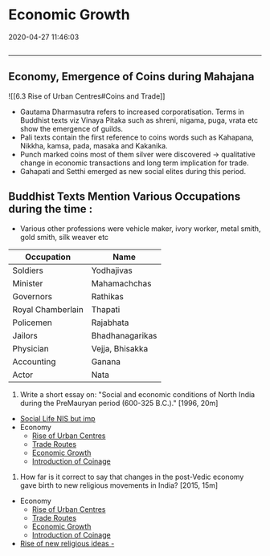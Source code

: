 # Economic Growth

2020-04-27 11:46:03
```toc
```
---

## Economy, Emergence of Coins during Mahajana

![[6.3 Rise of Urban Centres#Coins and Trade]]

- Gautama Dharmasutra refers to increased corporatisation. Terms in Buddhist texts viz Vinaya Pitaka such as shreni, nigama, puga, vrata etc show the emergence of guilds.
- Pali texts contain the first reference to coins words such as Kahapana, Nikkha, kamsa, pada, masaka and Kakanika.
- Punch marked coins most of them silver were discovered → qualitative change in economic transactions and long term implication for trade.
 - Gahapati and Setthi emerged as new social elites during this period.

## Buddhist Texts Mention Various Occupations during the time :

- Various other professions were vehicle maker, ivory worker, metal smith, gold smith, silk weaver etc

| **Occupation**    | **Name**        |
| ----------------- | --------------- |
| Soldiers          | Yodhajivas      |
| Minister          | Mahamachchas    |
| Governors         | Rathikas        |
| Royal Chamberlain | Thapati         |
| Policemen         | Rajabhata       |
| Jailors           | Bhadhanagarikas |
| Physician         | Vejja, Bhisakka |
| Accounting        | Ganana          |
| Actor             | Nata            |


1. Write a short essay on: "Social and economic conditions of North India during the PreMauryan period (600-325 B.C.)." [1996, 20m]
- [Social Life NIS but imp](onenote:[[Social]]%20Life%20NIS%20but%20imp&section-id={27B0F6C8-0CAF-4E34-BF56-5CB9AD14C82B}&page-id={469CE4DF-0D0C-43A3-97A2-659131339BDD}&end&base-path=https://d.docs.live.net/bbc8be5bd337910c/Documents/History%20Optional/Ancient%20History/Part%20I/Mahajanapadas.one)
- Economy
    - [Rise of Urban Centres](onenote:[[Rise]]%20of%20Urban%20Centres&section-id={27B0F6C8-0CAF-4E34-BF56-5CB9AD14C82B}&page-id={BA53C740-1AF9-42B9-8EF6-CDCDE4D59AE3}&end&base-path=https://d.docs.live.net/bbc8be5bd337910c/Documents/History%20Optional/Ancient%20History/Part%20I/Mahajanapadas.one)
    - [Trade Routes](onenote:[[Trade]]%20Routes&section-id={27B0F6C8-0CAF-4E34-BF56-5CB9AD14C82B}&page-id={DEDCEF7F-6B63-40C7-8C2D-18C77ACD4703}&end&base-path=https://d.docs.live.net/bbc8be5bd337910c/Documents/History%20Optional/Ancient%20History/Part%20I/Mahajanapadas.one)
    - [Economic Growth](onenote:[[Economic]]%20Growth&section-id={27B0F6C8-0CAF-4E34-BF56-5CB9AD14C82B}&page-id={C4E712A1-3406-4A7A-8965-9B4D97FB9107}&end&base-path=https://d.docs.live.net/bbc8be5bd337910c/Documents/History%20Optional/Ancient%20History/Part%20I/Mahajanapadas.one)
    - [Introduction of Coinage](onenote:[[Introduction]]%20of%20Coinage&section-id={27B0F6C8-0CAF-4E34-BF56-5CB9AD14C82B}&page-id={6B80A7A7-5918-4213-BA33-4F0118229F5A}&end&base-path=https://d.docs.live.net/bbc8be5bd337910c/Documents/History%20Optional/Ancient%20History/Part%20I/Mahajanapadas.one)

1. How far is it correct to say that changes in the post-Vedic economy gave birth to new religious movements in India? [2015, 15m]
- Economy
    - [Rise of Urban Centres](onenote:[[Rise]]%20of%20Urban%20Centres&section-id={27B0F6C8-0CAF-4E34-BF56-5CB9AD14C82B}&page-id={BA53C740-1AF9-42B9-8EF6-CDCDE4D59AE3}&end&base-path=https://d.docs.live.net/bbc8be5bd337910c/Documents/History%20Optional/Ancient%20History/Part%20I/Mahajanapadas.one)
    - [Trade Routes](onenote:[[Trade]]%20Routes&section-id={27B0F6C8-0CAF-4E34-BF56-5CB9AD14C82B}&page-id={DEDCEF7F-6B63-40C7-8C2D-18C77ACD4703}&end&base-path=https://d.docs.live.net/bbc8be5bd337910c/Documents/History%20Optional/Ancient%20History/Part%20I/Mahajanapadas.one)
    - [Economic Growth](onenote:[[Economic]]%20Growth&section-id={27B0F6C8-0CAF-4E34-BF56-5CB9AD14C82B}&page-id={C4E712A1-3406-4A7A-8965-9B4D97FB9107}&end&base-path=https://d.docs.live.net/bbc8be5bd337910c/Documents/History%20Optional/Ancient%20History/Part%20I/Mahajanapadas.one)
    - [Introduction of Coinage](onenote:[[Introduction]]%20of%20Coinage&section-id={27B0F6C8-0CAF-4E34-BF56-5CB9AD14C82B}&page-id={6B80A7A7-5918-4213-BA33-4F0118229F5A}&end&base-path=https://d.docs.live.net/bbc8be5bd337910c/Documents/History%20Optional/Ancient%20History/Part%20I/Mahajanapadas.one)
- [Rise of new religious ideas -](onenote:[[Spread]]%20of%20Jainism%20and%20Buddhism&section-id={27B0F6C8-0CAF-4E34-BF56-5CB9AD14C82B}&page-id={328F536D-11CE-49C3-8DB2-4785D1423CB2}&object-id={ABE427CF-97D6-4FE3-A323-C143F0FD1D01}&12&base-path=https://d.docs.live.net/bbc8be5bd337910c/Documents/History%20Optional/Ancient%20History/Part%20I/Mahajanapadas.one)